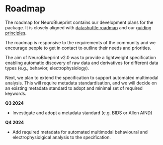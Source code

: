 # Roadmap

The roadmap for NeuroBlueprint
contains our development plans for the package.
It is closely aligned with 
[datashuttle roadmap]()
and our 
[guiding principles](). 

The roadmap is responsive to the requirements
of the community and we encourage people to get in
contact to outline their needs and priorities.

The aim of NeuroBlueprint v2.0 was to 
provide a lightweight specification 
enabling automatic discovery of raw data and 
derivatives for different data types (e.g., behavior, electrophysiology).

Next, we plan to extend the specification to support automated 
multimodal analysis. This will require metadata standardisation,
and we will decide on an existing metadata standard to adopt and minimal
set of required keywords.

**Q3 2024**

- Investigate and adopt a metadata standard (e.g. BIDS or Allen AIND)

**Q4 2024**

- Add required metadata for automated multimodal behavioural and electrophysiolgical analysis to the specification. 